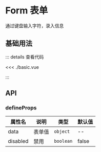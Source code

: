 <script setup lang="ts">
import Basic from './basic.vue'
import Disabled from './disabled.vue'

</script>

# Form 表单

通过键盘输入字符，录入信息

## 基础用法

<Basic />

::: details 查看代码

<<< ./basic.vue

:::



## API

### defineProps

| 属性名      | 说明  | 类型        | 默认值     |
|----------|-----|-----------| ---------- |
| data     | 表单值 | `object`  | --         |
| disabled | 禁用  | `boolean` | false      |

